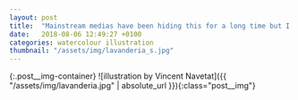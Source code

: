 ```yaml
---
layout: post
title:  "Mainstream medias have been hiding this for a long time but I know there's a haunted launderette somewhere in Mexico"
date:   2018-08-06 12:49:27 +0100
categories: watercolour illustration
thumbnail: "/assets/img/lavanderia_s.jpg"
---
```

{:.post__img-container}
  ![illustration by Vincent Navetat]({{ "/assets/img/lavanderia.jpg" | absolute_url }}){:class="post__img"}
